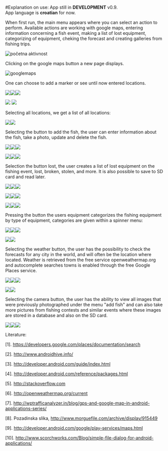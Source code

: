 #Explanation on use:
App still in  **DEVELOPMENT** v0.9.<br/>
App language is **croatian** for now.


When first run, the main menu appears where you can select an action to perform. Available actions are working with google maps, entering information concerning a fish event, making a list of lost equipment, categorizing of equipment, cheking the forecast and creating galleries from fishing trips. 

![početna aktivnost](http://lukic.net76.net/screenshots/Screenshot_2014-09-11-14-060.png)

Clicking on the google maps button a new page displays.

![googlemaps](http://lukic.net76.net/screenshots/1%20Google%20Maps/Screenshot_2014-09-11-14-07-03.png)

One can choose to add a marker or see until now entered locations.

![](http://lukic.net76.net/screenshots/1%20Google%20Maps/Screenshot_2014-09-11-14-07-33.png)![](http://lukic.net76.net/screenshots/1%20Google%20Maps/Screenshot_2014-09-11-14-08-19.png)![](http://lukic.net76.net/screenshots/1%20Google%20Maps/Screenshot_2014-09-11-14-09-08.png)

![](http://lukic.net76.net/screenshots/1%20Google%20Maps/Screenshot_2014-09-11-14-11-19.png)
![](http://lukic.net76.net/screenshots/1%20Google%20Maps/Screenshot_2014-09-11-14-11-40.png)

Selecting all locations, we get a list of all locations:

![](http://lukic.net76.net/screenshots/1%20Google%20Maps/Screenshot_2014-09-11-14-15-29.png)![](http://lukic.net76.net/screenshots/1%20Google%20Maps/Screenshot_2014-09-11-14-15-33.png)

Selecting the button to add the fish, the user can enter information about the fish, take a photo, update and delete the fish.

![](http://lukic.net76.net/screenshots/2%20Dodaj%20Ribu/Screenshot_2014-09-11-14-16-06.png)![](http://lukic.net76.net/screenshots/2%20Dodaj%20Ribu/Screenshot_2014-09-11-14-19-26.png)![](http://lukic.net76.net/screenshots/2%20Dodaj%20Ribu/Screenshot_2014-09-11-14-19-33.png)

![](http://lukic.net76.net/screenshots/2%20Dodaj%20Ribu/Screenshot_2014-09-11-14-24-54.png)![](http://lukic.net76.net/screenshots/2%20Dodaj%20Ribu/Screenshot_2014-09-11-14-25-01.png)![](http://lukic.net76.net/screenshots/2%20Dodaj%20Ribu/Screenshot_2014-09-11-14-25-32.png)

Selection the button lost, the user creates a list of lost equipment on the fishing event, lost, broken, stolen, and more. It is also possible to save to SD card and read later.

![](http://lukic.net76.net/screenshots/3%20Izgubljeno/Screenshot_2014-09-11-14-26-12.png)![](http://lukic.net76.net/screenshots/3%20Izgubljeno/Screenshot_2014-09-11-14-26-26.png)![](http://lukic.net76.net/screenshots/3%20Izgubljeno/Screenshot_2014-09-11-14-26-31.png)

![](http://lukic.net76.net/screenshots/3%20Izgubljeno/Screenshot_2014-09-11-14-26-35.png)![](http://lukic.net76.net/screenshots/3%20Izgubljeno/Screenshot_2014-09-11-14-29-07.png)![](http://lukic.net76.net/screenshots/3%20Izgubljeno/Screenshot_2014-09-11-14-29-18.png)

![](http://lukic.net76.net/screenshots/3%20Izgubljeno/Screenshot_2014-09-11-14-29-26.png)![](http://lukic.net76.net/screenshots/3%20Izgubljeno/Screenshot_2014-09-11-14-29-30.png)![](http://lukic.net76.net/screenshots/3%20Izgubljeno/Screenshot_2014-09-11-14-29-52.png)

Pressing the button the users equipment categorizes the fishing equipment by type of equipment, categories are given within a spinner menu:

![](http://lukic.net76.net/screenshots/4%20Oprema/Screenshot_2014-09-11-14-30-08.png)![](http://lukic.net76.net/screenshots/4%20Oprema/Screenshot_2014-09-11-14-30-55.png)![](http://lukic.net76.net/screenshots/4%20Oprema/Screenshot_2014-09-11-14-34-50.png)

![](http://lukic.net76.net/screenshots/4%20Oprema/Screenshot_2014-09-11-14-35-01.png)![](http://lukic.net76.net/screenshots/4%20Oprema/Screenshot_2014-09-11-14-35-16.png)

Selecting the weather button, the user has the possibility to check the forecasts for any city in the world, and will often be the location where located. Weather is retrieved from the free service openweathermap.org and autocomplete searches towns is enabled through the free Google Places service.

![](http://lukic.net76.net/screenshots/5%20Weather/Screenshot_2014-09-11-14-35-30.png)![](http://lukic.net76.net/screenshots/5%20Weather/Screenshot_2014-09-11-14-36-09.png)![](http://lukic.net76.net/screenshots/5%20Weather/Screenshot_2014-09-11-14-36-16.png)

![](http://lukic.net76.net/screenshots/5%20Weather/Screenshot_2014-09-11-14-36-20.png)![](http://lukic.net76.net/screenshots/5%20Weather/Screenshot_2014-09-11-14-36-39.png)

Selecting the camera button, the user has the ability to view all images that were previously photographed under the menu "add fish" and can also take more pictures from fishing contests and similar events where these images are stored in a database and also on the SD card.

![](http://lukic.net76.net/screenshots/Camera/Screenshot_2014-09-11-14-40-01.png)![](http://lukic.net76.net/screenshots/Camera/Screenshot_2014-09-11-14-40-57.png)![](http://lukic.net76.net/screenshots/Camera/Screenshot_2014-09-11-14-42-01.png)

Literature:

[1].	https://developers.google.com/places/documentation/search

[2].	http://www.androidhive.info/

[3].	http://developer.android.com/guide/index.html

[4].	http://developer.android.com/reference/packages.html

[5].	http://stackoverflow.com

[6].	http://openweathermap.org/current

[7].	http://wptrafficanalyzer.in/blog/gps-and-google-map-in-android-applications-series/

[8].	Pozadinska slika, http://www.morguefile.com/archive/display/915449

[9].	http://developer.android.com/google/play-services/maps.html

[10].	http://www.scorchworks.com/Blog/simple-file-dialog-for-android-applications/


